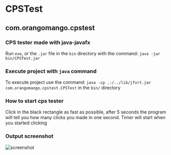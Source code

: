 # CPSTest
## com.orangomango.cpstest
### CPS tester made with java-javafx <br>
Run `exe`, or the `.jar` file in the `bin` directory with the command: `java -jar bin/CPSTest.jar`

### Execute project with `java` command

To execute project use the command: `java -cp .:/../lib/jfxrt.jar com.orangomango.cpstest.CPSTest` in the `bin/` directory

### How to start cps tester

Click in the black rectangle as fast as possible, after 5 seconds the program will tell you how many clicks you made in one second. Timer will start when you started clicking

### Output screenshot

![screenshot](https://user-images.githubusercontent.com/61402409/96989870-96ed3280-1526-11eb-8630-dba3376c90dc.png)
